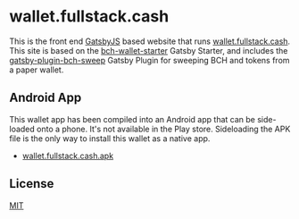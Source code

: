 # wallet.fullstack.cash
This is the front end [GatsbyJS](https://www.gatsbyjs.org) based website that runs [wallet.fullstack.cash](https://wallet.fullstack.cash). This site is based on the [bch-wallet-starter](https://github.com/Permissionless-Software-Foundation/bch-wallet-starter) Gatsby Starter, and includes the [gatsby-plugin-bch-sweep](https://github.com/Permissionless-Software-Foundation/gatsby-plugin-bch-sweep) Gatsby Plugin for sweeping BCH and tokens from a paper wallet.

## Android App
This wallet app has been compiled into an Android app that can be side-loaded onto a phone. It's not available in the Play store. Sideloading the APK file is the only way to install this wallet as a native app.
- [wallet.fullstack.cash.apk](./wallet.fullstack.cash.apk)

## License
[MIT](./LICENSE.md)
